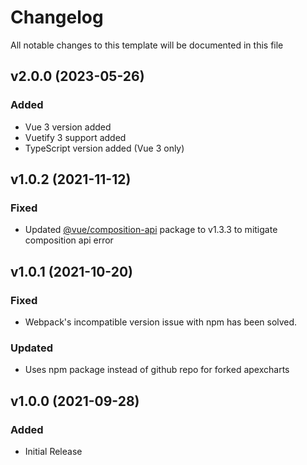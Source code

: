 <!-- Available h3 headings: Added, Fixed, Updated, Removed, Deprecated -->

# Changelog

All notable changes to this template will be documented in this file

## v2.0.0 (2023-05-26)

### Added

- Vue 3 version added
- Vuetify 3 support added
- TypeScript version added (Vue 3 only)

## v1.0.2 (2021-11-12)

### Fixed

- Updated [@vue/composition-api](https://github.com/vuejs/composition-api) package to v1.3.3 to mitigate composition api error

## v1.0.1 (2021-10-20)

### Fixed

- Webpack's incompatible version issue with npm has been solved.

### Updated

- Uses npm package instead of github repo for forked apexcharts

## v1.0.0 (2021-09-28)

### Added

- Initial Release
